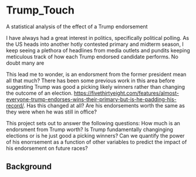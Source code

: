 # Trump_Touch
A statistical analysis of the effect of a Trump endorsement 

I have always had a great interest in politics, specifically political polling. As the US heads into another hotly contested primary and midterm season, I keep seeing a plethora of headlines from media outlets and pundits keeping meticulous track of how each Trump endorsed candidate performs. No doubt many are

This lead me to wonder, is an endorsment from the former president mean all that much? There has been some previous work in this area before suggesting Trump was good a picking likely winners rather than changing the outcome of an election. https://fivethirtyeight.com/features/almost-everyone-trump-endorses-wins-their-primary-but-is-he-padding-his-record/. Has this changed at all? Are his endorsements worth the same as they were when he was still in office?


This project sets out to answer the following questions: How much is an endorsment from Trump worth? Is Trump fundamentally changinging elections or is he just good a picking winners? Can we quantify the power of his enorrsement as a function of other variables to predict the impact of his endorsement on future races?

## Background

